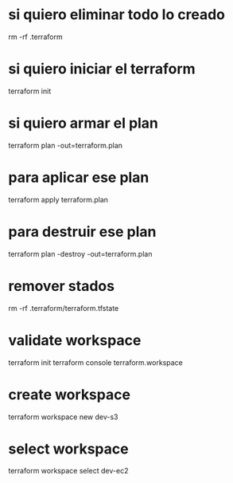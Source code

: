 # si quiero eliminar todo lo creado

rm -rf .terraform

# si quiero iniciar el terraform

terraform init

# si quiero armar el plan 

terraform plan -out=terraform.plan     

# para aplicar ese plan 

terraform apply terraform.plan

# para destruir ese plan

terraform plan -destroy -out=terraform.plan

# remover stados

rm -rf .terraform/terraform.tfstate

# validate workspace
terraform init
terraform console
        terraform.workspace
        
# create workspace
terraform workspace new dev-s3

# select workspace
terraform workspace select dev-ec2


